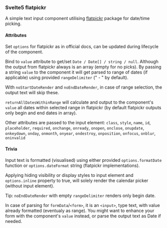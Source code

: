 ### Svelte5 flatpickr
A simple text input component utilising [flatpickr](https://flatpickr.js.org/) package for date/time picking.

#### Attributes
Set `options` for flatpickr as in official docs, can be updated during lifecycle of the component.

Bind to `value` attribute to get/set `Date / Date[] / string / null`. Although the output from flatpickr always is an array (empty for no picks).
By passing a string `value` to the component it will get parsed to range of dates (if applicable) using provided `rangeDelimiter` (" - " by default).

With `noStartDateRender` and `noEndDateRender`, in case of range selection, the output text will skip these.

`returnAllDatesWithinRange` will calculate and output to the component's `value` all dates within selected range in flatpickr (by default flatpickr outputs only begin and end dates in array).

Other attributes are passed to the input element:
`class`, `style`, `name`, `id`, `placeholder`, `required`, `onchange`, `onready`, `onopen`, `onclose`, `onupdate`, `onkeydown`, `onday`, `onmonth`, `onyear`, `ondestroy`, `onposition`, `onfocus`, `onblur`, `oninvalid`

#### Trivia
Input text is formatted (visualised) using either provided `options.formatDate` function or `options.dateFormat` string (flatpickr implementations).

Applying hiding visibility or display styles to input element and `options.inline` property to true, will solely render the calendar picker (without input element).

Tip: `noEndDateRender` with empty `rangeDelimiter` renders only begin date.

In case of parsing for `formData`/`<form>`, it is an `<input>`, type text, with value already formatted (eventualy as range). You might want to enhance your form with the component's `value` instead, or parse the output text as Date if needed.
